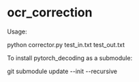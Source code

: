 # ocr_correction

Usage:

python corrector.py test_in.txt test_out.txt

To install pytorch_decoding as a submodule:

git submodule update --init --recursive
